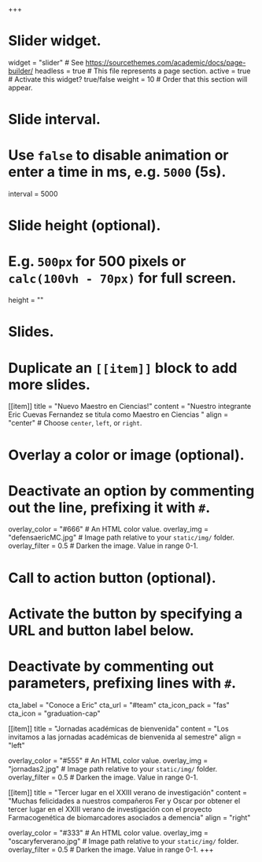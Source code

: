 +++
# Slider widget.
widget = "slider"  # See https://sourcethemes.com/academic/docs/page-builder/
headless = true  # This file represents a page section.
active = true  # Activate this widget? true/false
weight = 10  # Order that this section will appear.

# Slide interval.
# Use `false` to disable animation or enter a time in ms, e.g. `5000` (5s).
interval = 5000

# Slide height (optional).
# E.g. `500px` for 500 pixels or `calc(100vh - 70px)` for full screen.
height = ""

# Slides.
# Duplicate an `[[item]]` block to add more slides.
[[item]]
  title = "Nuevo Maestro en Ciencias!"
  content = "Nuestro integrante Eric Cuevas Fernandez se titula como Maestro en Ciencias "
  align = "center"  # Choose `center`, `left`, or `right`.

  # Overlay a color or image (optional).
  #   Deactivate an option by commenting out the line, prefixing it with `#`.
  overlay_color = "#666"  # An HTML color value.
  overlay_img = "defensaericMC.jpg"  # Image path relative to your `static/img/` folder.
  overlay_filter = 0.5  # Darken the image. Value in range 0-1.

  # Call to action button (optional).
  #   Activate the button by specifying a URL and button label below.
  #   Deactivate by commenting out parameters, prefixing lines with `#`.
  cta_label = "Conoce a Eric"
  cta_url = "#team"
  cta_icon_pack = "fas"
  cta_icon = "graduation-cap"

[[item]]
  title = "Jornadas académicas de bienvenida"
  content = "Los invitamos a las jornadas académicas de bienvenida al semestre"
  align = "left"

  overlay_color = "#555"  # An HTML color value.
  overlay_img = "jornadas2.jpg"  # Image path relative to your `static/img/` folder.
  overlay_filter = 0.5  # Darken the image. Value in range 0-1.
  
[[item]]
  title = "Tercer lugar en el XXIII verano de investigación"
  content = "Muchas felicidades a nuestros compañeros Fer y Oscar por obtener el tercer lugar en el XXIII verano de investigación con el proyecto Farmacogenética de biomarcadores asociados a demencia"
  align = "right"

  overlay_color = "#333"  # An HTML color value.
  overlay_img = "oscaryferverano.jpg"  # Image path relative to your `static/img/` folder.
  overlay_filter = 0.5  # Darken the image. Value in range 0-1.
+++
